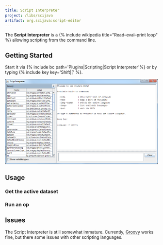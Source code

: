 ```yaml
---
title: Script Interpreter
project: /libs/scijava
artifact: org.scijava:script-editor
---
```


The **Script Interpreter** is a {% include wikipedia title="Read–eval–print loop" %} allowing scripting from the command line.

## Getting Started

Start it via {% include bc path='Plugins|Scripting|Script Interpreter'%} or by typing {% include key key='Shift|[' %}.

![Script_Interpreter.png](/media/scripting/script-interpreter.png)

## Usage

### Get the active dataset

### Run an op

## Issues

The Script Interpreter is still somewhat immature. Currently, [Groovy](/scripting/groovy) works fine, but there some issues with other scripting languages.
